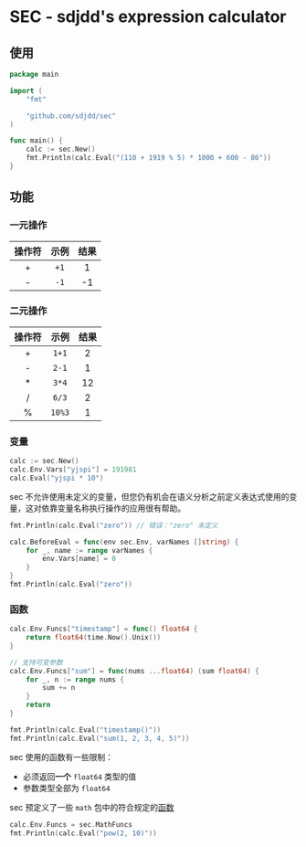 # SEC - sdjdd's expression calculator

## 使用

```go
package main

import (
	"fmt"

	"github.com/sdjdd/sec"
)

func main() {
	calc := sec.New()
	fmt.Println(calc.Eval("(110 + 1919 % 5) * 1000 + 600 - 86"))
}

```

## 功能

### 一元操作

操作符|示例|结果
:-:|:-:|:-:
+|`+1`|1
-|`-1`|-1

### 二元操作

操作符|示例|结果
:-:|:-:|:-:
+|`1+1`|2
-|`2-1`|1
*|`3*4`|12
/|`6/3`|2
%|`10%3`|1

### 变量

```go
calc := sec.New()
calc.Env.Vars["yjspi"] = 191981
calc.Eval("yjspi * 10")
```

sec 不允许使用未定义的变量，但您仍有机会在语义分析之前定义表达式使用的变量，这对依靠变量名称执行操作的应用很有帮助。

```go
fmt.Println(calc.Eval("zero")) // 错误："zero" 未定义

calc.BeforeEval = func(env sec.Env, varNames []string) {
    for _, name := range varNames {
        env.Vars[name] = 0
    }
}
fmt.Println(calc.Eval("zero"))
```

### 函数

```go
calc.Env.Funcs["timestamp"] = func() float64 {
    return float64(time.Now().Unix())
}

// 支持可变参数
calc.Env.Funcs["sum"] = func(nums ...float64) (sum float64) {
    for _, n := range nums {
        sum += n
    }
    return
}

fmt.Println(calc.Eval("timestamp()"))
fmt.Println(calc.Eval("sum(1, 2, 3, 4, 5)"))
```

sec 使用的函数有一些限制：

- 必须返回**一个** `float64` 类型的值
- 参数类型全部为 `float64`

sec 预定义了一些 `math` 包中的符合规定的[函数](battery.go)

```go
calc.Env.Funcs = sec.MathFuncs
fmt.Println(calc.Eval("pow(2, 10)"))
```
